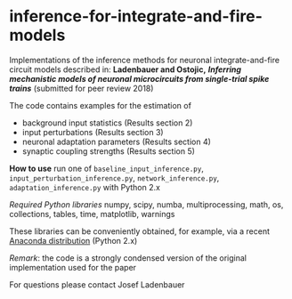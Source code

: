 # inference-for-integrate-and-fire-models

Implementations of the inference methods for neuronal integrate-and-fire circuit models described in: __Ladenbauer and Ostojic,__ ___Inferring mechanistic models of neuronal microcircuits from single-trial spike trains___ (submitted for peer review 2018)

The code contains examples for the estimation of 

- background input statistics (Results section 2)
- input perturbations (Results section 3)
- neuronal adaptation parameters (Results section 4)
- synaptic coupling strengths (Results section 5)

__How to use__ 
run one of `baseline_input_inference.py`, `input_perturbation_inference.py`, `network_inference.py`, `adaptation_inference.py` with Python 2.x

_Required Python libraries_ 
numpy, scipy, numba, multiprocessing, math, os, collections, tables, time, matplotlib, warnings

These libraries can be conveniently obtained, for example, via a recent [Anaconda distribution](https://www.anaconda.com/download/) (Python 2.x)

_Remark_: the code is a strongly condensed version of the original implementation used for the paper

For questions please contact Josef Ladenbauer
